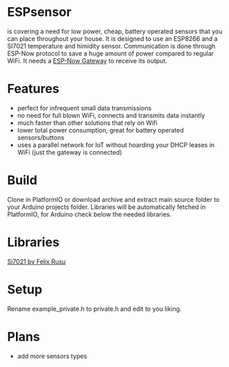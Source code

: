 # ESPsensor
is covering a need for low power, cheap, battery operated sensors that you can place throughout your house.
It is designed to use an ESP8266 and a SI7021 temperature and himidity sensor.
Communication is done through ESP-Now protocol to save a huge amount of power compared to regular WiFi.
It needs a <a href="https://github.com/cctweaker/ESPGW-Now">ESP-Now Gateway</a> to receive its output.

# Features
- perfect for infrequent small data transmissions
- no need for full blown WiFi, connects and transmits data instantly
- much faster than other solutions that rely on Wifi
- lower total power consumption, great for battery operated sensors/buttons
- uses a parallel network for IoT without hoarding your DHCP leases in WiFi (just the gateway is connected)

# Build
Clone in PlatformIO or download archive and extract main source folder to your Arduino projects folder.
Libraries will be automatically fetched in PlatformIO, for Arduino check below the needed libraries.

# Libraries
<a href="https://github.com/LowPowerLab/SI7021">Si7021 by Felix Rusu</a>

# Setup
Rename example_private.h to private.h and edit to you liking.

# Plans
- add more sensors types